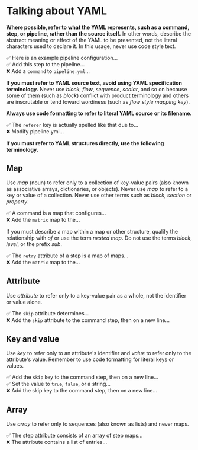 # Talking about YAML

**Where possible, refer to what the YAML represents, such as a command, step, or pipeline, rather than the source itself.**
In other words, describe the abstract meaning or effect of the YAML to be presented, not the literal characters used to declare it.
In this usage, never use code style text.

✅ Here is an example pipeline configuration…<br>
✅ Add this step to the pipeline…<br>
❌ Add a `command` to `pipeline.yml`…

**If you must refer to YAML source text, avoid using YAML specification terminology.**
Never use *block*, *flow*, *sequence*, *scalar*, and so on because some of them (such as *block*) conflict with product terminology and others are inscrutable or tend toward wordiness (such as *flow style mapping key*).

**Always use code formatting to refer to literal YAML source or its filename.**

✅ The `referer` key is actually spelled like that due to…<br>
❌ Modify pipeline.yml…

**If you must refer to YAML structures directly, use the following terminology.**

## Map

Use *map* (noun) to refer only to a collection of key-value pairs (also known as associative arrays, dictionaries, or objects).
Never use *map* to refer to a key or value of a collection.
Never use other terms such as *block*, *section* or *property*.

✅ A command is a map that configures…<br>
❌ Add the `matrix` map to the…

If you must describe a map within a map or other structure, qualify the relationship with *of* or use the term *nested map*.
Do not use the terms *block*, *level*, or the prefix *sub*.

✅ The `retry` attribute of a step is a map of maps…<br>
❌ Add the `matrix` map to the…

## Attribute

Use *attribute* to refer only to a key-value pair as a whole, not the identifier or value alone.

✅ The `skip` attribute determines…<br>
❌ Add the `skip` attribute to the command step, then on a new line…

## Key and value

Use *key* to refer only to an attribute's identifier and *value* to refer only to the attribute's value.
Remember to use code formatting for literal keys or values.

✅ Add the `skip` key to the command step, then on a new line…<br>
✅ Set the value to `true`, `false`, or a string…<br>
❌ Add the skip key to the command step, then on a new line…

## Array

Use *array* to refer only to sequences (also known as lists) and never maps.

✅ The step attribute consists of an array of step maps…<br>
❌ The attribute contains a list of entries…
